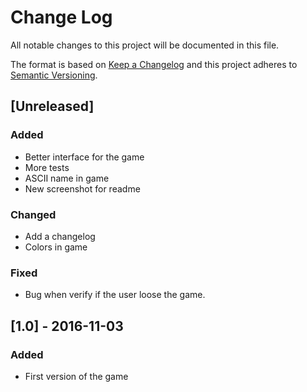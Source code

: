 # Change Log
All notable changes to this project will be documented in this file.

The format is based on [Keep a Changelog](http://keepachangelog.com/) 
and this project adheres to [Semantic Versioning](http://semver.org/).

## [Unreleased]
### Added
- Better interface for the game
- More tests
- ASCII name in game
- New screenshot for readme

### Changed
- Add a changelog
- Colors in game

### Fixed
- Bug when verify if the user loose the game.

## [1.0] - 2016-11-03
### Added
- First version of the game
